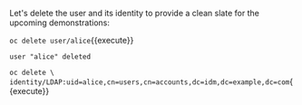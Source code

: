 Let's delete the user and its identity to provide a clean slate for the upcoming demonstrations:


`oc delete user/alice`{{execute}}

```
user "alice" deleted
```

`oc delete \
identity/LDAP:uid=alice,cn=users,cn=accounts,dc=idm,dc=example,dc=com`{{execute}}

